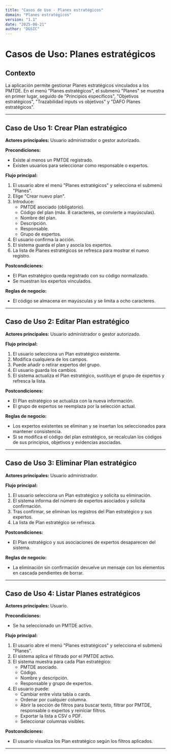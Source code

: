 ```yaml
---
title: "Casos de Uso - Planes estratégicos"
domain: "Planes estratégicos"
version: "1.1"
date: "2025-08-21"
author: "DGSIC"
---
```


# Casos de Uso: Planes estratégicos

## Contexto
La aplicación permite gestionar Planes estratégicos vinculados a los PMTDE.
En el menú "Planes estratégicos", el submenú "Planes" se muestra en primer lugar, seguido de "Principios específicos", "Objetivos estratégicos", "Trazabilidad inputs vs objetivos" y "DAFO Planes estratégicos".

---

## Caso de Uso 1: Crear Plan estratégico
**Actores principales:** Usuario administrador o gestor autorizado.

**Precondiciones:**
- Existe al menos un PMTDE registrado.
- Existen usuarios para seleccionar como responsable o expertos.

**Flujo principal:**
1. El usuario abre el menú "Planes estratégicos" y selecciona el submenú "Planes".
2. Elige "Crear nuevo plan".
3. Introduce:
   - PMTDE asociado (obligatorio).
   - Código del plan (máx. 8 caracteres, se convierte a mayúsculas).
   - Nombre del plan.
   - Descripción.
   - Responsable.
   - Grupo de expertos.
4. El usuario confirma la acción.
5. El sistema guarda el plan y asocia los expertos.
6. La lista de Planes estratégicos se refresca para mostrar el nuevo registro.

**Postcondiciones:**
- El Plan estratégico queda registrado con su código normalizado.
- Se muestran los expertos vinculados.

**Reglas de negocio:**
- El código se almacena en mayúsculas y se limita a ocho caracteres.

---

## Caso de Uso 2: Editar Plan estratégico
**Actores principales:** Usuario administrador o gestor autorizado.

**Flujo principal:**
1. El usuario selecciona un Plan estratégico existente.
2. Modifica cualquiera de los campos.
3. Puede añadir o retirar expertos del grupo.
4. El usuario guarda los cambios.
5. El sistema actualiza el Plan estratégico, sustituye el grupo de expertos y refresca la lista.

**Postcondiciones:**
- El Plan estratégico se actualiza con la nueva información.
- El grupo de expertos se reemplaza por la selección actual.

**Reglas de negocio:**
- Los expertos existentes se eliminan y se insertan los seleccionados para mantener consistencia.
- Si se modifica el código del plan estratégico, se recalculan los códigos de sus principios, objetivos y evidencias asociadas.

---

## Caso de Uso 3: Eliminar Plan estratégico
**Actores principales:** Usuario administrador.

**Flujo principal:**
1. El usuario selecciona un Plan estratégico y solicita su eliminación.
2. El sistema informa del número de expertos asociados y solicita confirmación.
3. Tras confirmar, se eliminan los registros del Plan estratégico y sus expertos.
4. La lista de Plan estratégico se refresca.

**Postcondiciones:**
- El Plan estratégico y sus asociaciones de expertos desaparecen del sistema.

**Reglas de negocio:**
- La eliminación sin confirmación devuelve un mensaje con los elementos en cascada pendientes de borrar.

---

## Caso de Uso 4: Listar Planes estratégicos
**Actores principales:** Usuario.

**Precondiciones:**
- Se ha seleccionado un PMTDE activo.

**Flujo principal:**
1. El usuario abre el menú "Planes estratégicos" y selecciona el submenú "Planes".
2. El sistema aplica el filtrado por el PMTDE activo.
3. El sistema muestra para cada Plan estratégico:
   - PMTDE asociado.
   - Código.
   - Nombre y descripción.
   - Responsable y grupo de expertos.
4. El usuario puede:
   - Cambiar entre vista tabla o cards.
   - Ordenar por cualquier columna.
   - Abrir la sección de filtros para buscar texto, filtrar por PMTDE, responsable o expertos y reiniciar filtros.
   - Exportar la lista a CSV o PDF.
   - Seleccionar columnas visibles.

**Postcondiciones:**
- El usuario visualiza los Plan estratégico según los filtros aplicados.



---
